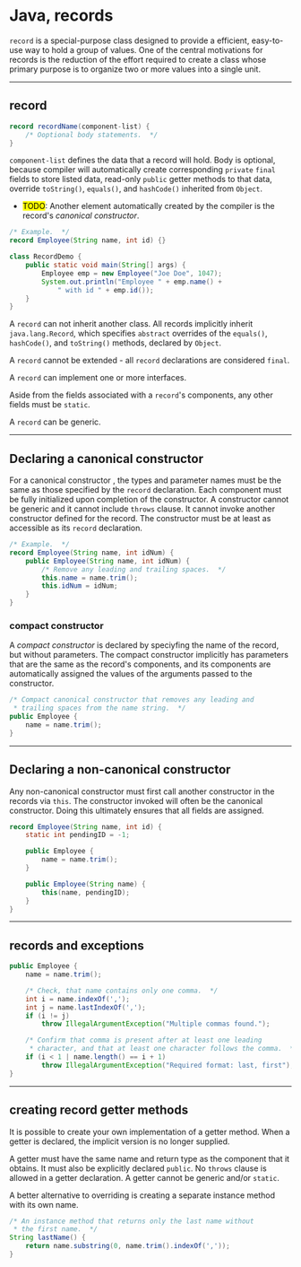 # Java, records

`record` is a special-purpose class designed to provide a efficient, easy-to-use way to hold a group of values. One of the central motivations for records is the reduction of the effort required to create a class whose primary purpose is to organize two or more values into a single unit.

___

## record

```java
record recordName(component-list) {
    /* Ooptional body statements.  */
}
```

`component-list` defines the data that a record will hold. Body is optional, because compiler will automatically create corresponding `private` `final` fields to store listed data, read-only `public` getter methods to that data, override `toString()`, `equals()`, and `hashCode()` inherited from `Object`. 

* <mark>TODO</mark>: Another element automatically created by the compiler is the record's *canonical constructor*.

```java
/* Example.  */
record Employee(String name, int id) {}

class RecordDemo {
    public static void main(String[] args) {
        Employee emp = new Employee("Joe Doe", 1047);
        System.out.println("Employee " + emp.name() +
            " with id " + emp.id());
    }
}
```

A `record` can not inherit another class. All records implicitly inherit `java.lang.Record`, which specifies `abstract` overrides of the `equals()`, `hashCode()`, and `toString()` methods, declared by `Object`.

A `record` cannot be extended - all `record` declarations are considered `final`.

A `record` can implement one or more interfaces.

Aside from the fields associated with a `record`'s components, any other fields must be `static`.

A `record` can be generic.

___

## Declaring a canonical constructor

For a canonical constructor , the types and parameter names must be the same as those specified by the `record` declaration. Each component must be fully initialized upon completion of the constructor. A constructor cannot be generic and it cannot include `throws` clause. It cannot invoke another constructor defined for the record. The constructor must be at least as accessible as its `record` declaration.

```java
/* Example.  */
record Employee(String name, int idNum) {
    public Employee(String name, int idNum) {
        /* Remove any leading and trailing spaces.  */
        this.name = name.trim();
        this.idNum = idNum;
    }
}
```

### compact constructor

A *compact constructor* is declared by speciyfing the name of the record, but without parameters. The compact constructor implicitly has parameters that are the same as the record's components, and its components are automatically assigned the values of the arguments passed to the constructor.

```java
/* Compact canonical constructor that removes any leading and
 * trailing spaces from the name string.  */
public Employee {
    name = name.trim();
}
```

___

## Declaring a non-canonical constructor

Any non-canonical constructor must first call another constructor in the records via `this`. The constructor invoked will often be the canonical constructor. Doing this ultimately ensures that all fields are assigned.

```java
record Employee(String name, int id) {
    static int pendingID = -1;

    public Employee {
        name = name.trim();
    }

    public Employee(String name) {
        this(name, pendingID);
    }
}
```

___

## records and exceptions

```java
public Employee {
    name = name.trim();

    /* Check, that name contains only one comma.  */
    int i = name.indexOf(',');
    int j = name.lastIndexOf(',');
    if (i != j)
        throw IllegalArgumentException("Multiple commas found.");

    /* Confirm that comma is present after at least one leading
     * character, and that at least one character follows the comma.  */
    if (i < 1 | name.length() == i + 1)
        throw IllegalArgumentException("Required format: last, first");
}
```

___

## creating record getter methods

It is possible to create your own implementation of a getter method. When a getter is declared, the implicit version is no longer supplied.

A getter must have the same name and return type as the component that it obtains. It must also be explicitly declared `public`. No `throws` clause is allowed in a getter declaration. A getter cannot be generic and/or `static`.

A better alternative to overriding is creating a separate instance method with its own name.

```java
/* An instance method that returns only the last name without
 * the first name.  */
String lastName() {
    return name.substring(0, name.trim().indexOf(','));
}
```
